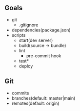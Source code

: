## Goals
- git
  - .gitignore
- dependencies(package.json)
- scripts
  - start(dev server)
  - build(source -> bundle)
  - lint
    - pre-commit hook
  - test*
  - deploy

## Git
- commits
- branches(default: master|main)
- remotes(default: origin)